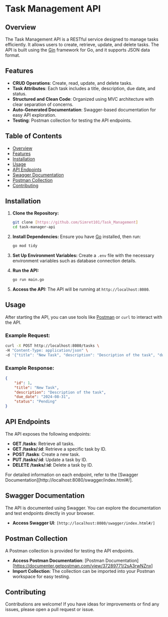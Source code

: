 # Task Management API

## Overview
The Task Management API is a RESTful service designed to manage tasks efficiently. It allows users to create, retrieve, update, and delete tasks. The API is built using the [Gin](https://github.com/gin-gonic/gin) framework for Go, and it supports JSON data format.

## Features
- **CRUD Operations**: Create, read, update, and delete tasks.
- **Task Attributes**: Each task includes a title, description, due date, and status.
- **Structured and Clean Code**: Organized using MVC architecture with clear separation of concerns.
- **Auto-Generated Documentation**: Swagger-based documentation for easy API exploration.
- **Testing**: Postman collection for testing the API endpoints.

## Table of Contents
- [Overview](#overview)
- [Features](#features)
- [Installation](#installation)
- [Usage](#usage)
- [API Endpoints](#api-endpoints)
- [Swagger Documentation](#swagger-documentation)
- [Postman Collection](#postman-collection)
- [Contributing](#contributing)

## Installation
1. **Clone the Repository:**
    ```sh
    git clone [https://github.com/Simret101/Task_Management]
    cd task-manager-api
    ```
2. **Install Dependencies:**
    Ensure you have [Go](https://golang.org/) installed, then run:
    ```sh
    go mod tidy
    ```
3. **Set Up Environment Variables:**
   Create a `.env` file with the necessary environment variables such as database connection details.
   
4. **Run the API:**
    ```sh
    go run main.go
    ```
5. **Access the API:**
   The API will be running at `http://localhost:8080`.

## Usage
After starting the API, you can use tools like [Postman](https://www.postman.com/) or `curl` to interact with the API.

### Example Request:
```sh
curl -X POST http://localhost:8080/tasks \
-H "Content-Type: application/json" \
-d '{"title": "New Task", "description": "Description of the task", "due_date": "2024-08-31", "status": "Pending"}'
```

### Example Response:
```json
{
    "id": 1,
    "title": "New Task",
    "description": "Description of the task",
    "due_date": "2024-08-31",
    "status": "Pending"
}
```

## API Endpoints
The API exposes the following endpoints:

- **GET /tasks**: Retrieve all tasks.
- **GET /tasks/:id**: Retrieve a specific task by ID.
- **POST /tasks**: Create a new task.
- **PUT /tasks/:id**: Update a task by ID.
- **DELETE /tasks/:id**: Delete a task by ID.

For detailed information on each endpoint, refer to the [Swagger Documentation][http://localhost:8080/swagger/index.html#/].

## Swagger Documentation
The API is documented using Swagger. You can explore the documentation and test endpoints directly in your browser.

- **Access Swagger UI**: `[http://localhost:8080/swagger/index.html#/]`

## Postman Collection
A Postman collection is provided for testing the API endpoints.

- **Access Postman Documentation**: [Postman Documentation][https://documenter.getpostman.com/view/37289771/2sA3rwNZnx]
- **Import Collection**: The collection can be imported into your Postman workspace for easy testing.

## Contributing
Contributions are welcome! If you have ideas for improvements or find any issues, please open a pull request or issue. 



